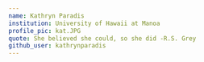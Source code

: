 ```yaml
---
name: Kathryn Paradis
institution: University of Hawaii at Manoa
profile_pic: kat.JPG
quote: She believed she could, so she did -R.S. Grey
github_user: kathrynparadis
---
```

